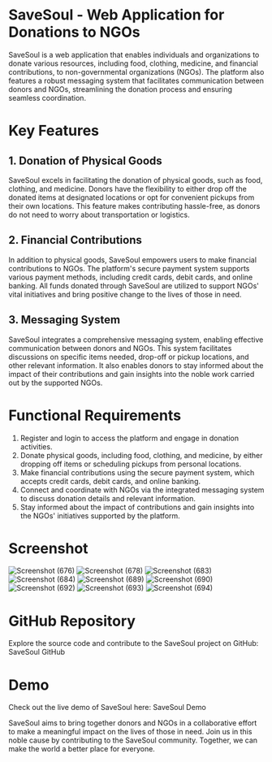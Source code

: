 # SaveSoul - Web Application for Donations to NGOs
SaveSoul is a web application that enables individuals and organizations to donate various resources, including food, clothing, medicine, and financial contributions, to non-governmental organizations (NGOs). The platform also features a robust messaging system that facilitates communication between donors and NGOs, streamlining the donation process and ensuring seamless coordination.

# Key Features
## 1. Donation of Physical Goods
SaveSoul excels in facilitating the donation of physical goods, such as food, clothing, and medicine. Donors have the flexibility to either drop off the donated items at designated locations or opt for convenient pickups from their own locations. This feature makes contributing hassle-free, as donors do not need to worry about transportation or logistics.

## 2. Financial Contributions
In addition to physical goods, SaveSoul empowers users to make financial contributions to NGOs. The platform's secure payment system supports various payment methods, including credit cards, debit cards, and online banking. All funds donated through SaveSoul are utilized to support NGOs' vital initiatives and bring positive change to the lives of those in need.

## 3. Messaging System
SaveSoul integrates a comprehensive messaging system, enabling effective communication between donors and NGOs. This system facilitates discussions on specific items needed, drop-off or pickup locations, and other relevant information. It also enables donors to stay informed about the impact of their contributions and gain insights into the noble work carried out by the supported NGOs.

# Functional Requirements
1. Register and login to access the platform and engage in donation activities.
2. Donate physical goods, including food, clothing, and medicine, by either dropping off items or scheduling pickups from personal locations.
3. Make financial contributions using the secure payment system, which accepts credit cards, debit cards, and online banking.
4. Connect and coordinate with NGOs via the integrated messaging system to discuss donation details and relevant information.
5. Stay informed about the impact of contributions and gain insights into the NGOs' initiatives supported by the platform.

# Screenshot
![Screenshot (676)](https://github.com/SaifSunny/Food-Money-and-Cloth-Donation-App/assets/72490093/2e5f9817-3d1a-40dd-bad2-80e315601053)
![Screenshot (678)](https://github.com/SaifSunny/Food-Money-and-Cloth-Donation-App/assets/72490093/30a3ee6e-97f9-462c-af11-bb9c58d0609f)
![Screenshot (683)](https://github.com/SaifSunny/Food-Money-and-Cloth-Donation-App/assets/72490093/533bbd51-3662-4fd4-be02-d8c73a832999)
![Screenshot (684)](https://github.com/SaifSunny/Food-Money-and-Cloth-Donation-App/assets/72490093/a63987f7-f951-49b2-a245-c51fadc01c07)
![Screenshot (689)](https://github.com/SaifSunny/Food-Money-and-Cloth-Donation-App/assets/72490093/52afc8ea-cfd1-49a6-9934-205e0663134e)
![Screenshot (690)](https://github.com/SaifSunny/Food-Money-and-Cloth-Donation-App/assets/72490093/07f4c0f8-3b10-4faa-8ca0-da0b6db3af74)
![Screenshot (692)](https://github.com/SaifSunny/Food-Money-and-Cloth-Donation-App/assets/72490093/8f5bf6f5-b635-44a4-b489-e539734ab7d1)
![Screenshot (693)](https://github.com/SaifSunny/Food-Money-and-Cloth-Donation-App/assets/72490093/17cc0f24-f4f8-4a1e-b002-5844bc445cea)
![Screenshot (694)](https://github.com/SaifSunny/Food-Money-and-Cloth-Donation-App/assets/72490093/85205d8f-c2a6-4ca8-9f97-a68a72165e19)


# GitHub Repository
Explore the source code and contribute to the SaveSoul project on GitHub: SaveSoul GitHub

# Demo
Check out the live demo of SaveSoul here: SaveSoul Demo

SaveSoul aims to bring together donors and NGOs in a collaborative effort to make a meaningful impact on the lives of those in need. Join us in this noble cause by contributing to the SaveSoul community. Together, we can make the world a better place for everyone.
